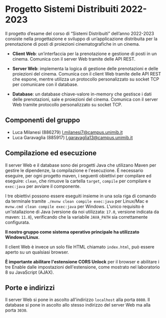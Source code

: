 # Progetto Sistemi Distribuiti 2022-2023

Il progetto d’esame del corso di “Sistemi Distribuiti” dell’anno 2022-2023 consiste nella progettazione e sviluppo di un’applicazione distribuita per la 
prenotazione di posti di proiezioni cinematografiche in un cinema.

- **Client Web**: un’interfaccia per la prenotazione e gestione di posti in un
   cinema. Comunica con il server Web tramite delle API REST. 

- **Server Web**: implementa la logica di gestione delle prenotazioni e delle
   proiezioni del cinema. Comunica con il client Web tramite delle API REST
   che espone, mentre utilizza un protocollo personalizzato su socket TCP
   per comunicare con il database.
- **Database**: un database chiave-valore in-memory che gestisce i dati delle
   prenotazioni, sale e proiezioni del cinema. Comunica con il server Web
   tramite protocollo personalizzato su socket TCP.

## Componenti del gruppo

* Luca Milanesi (886279) <l.milanesi7@campus.unimib.it>
* Luca Garavaglia (885917) <l.garavaglia13@campus.unimib.it>

## Compilazione ed esecuzione

Il server Web e il database sono dei progetti Java che utilizano Maven per gestire le dipendenze, la compilazione e l'esecuzione. È necessario eseguire, per 
ogni progetto maven, i seguenti obiettivi per compilare ed eseguire: `clean`, che rimuove la cartella `target`, `compile` per compilare e `exec:java` per 
avviare il componente.

I tre obiettivi possono essere eseguiti insieme in una sola riga di comando da terminale tramite `./mvnw clean compile exec:java` per Linux/Mac e 
`mvnw.cmd clean compile exec:java` per Windows. 
L'unico requisito è un'istallazione di Java (versione da noi utilizzata: `17.0`, versione indicata da maven: `11.0`), verificando che la variabile `JAVA_PATH` 
sia correttamente configurata. 

**Il nostro gruppo come sistema operativo principale ha utilizzato Windows/Linux**.

Il client Web è invece un solo file HTML chiamato `index.html`, può essere aperto su un qualsiasi browser. 

**È importante abilitare l'estensione CORS Unlock** per il browser e abilitare i tre Enable dalle impostazioni dell'estensione, 
come mostrato nel laboratorio 8 su JavaScript (AJAX).

## Porte e indirizzi

Il server Web si pone in ascolto all'indirizzo `localhost` alla porta `8080`. Il database si pone in ascolto allo stesso indirizzo del server Web ma alla porta `3030`.
